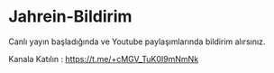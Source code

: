 # Jahrein-Bildirim
Canlı yayın başladığında ve Youtube paylaşımlarında bildirim alırsınız.

Kanala Katılın : https://t.me/+cMGV_TuK0I9mNmNk
